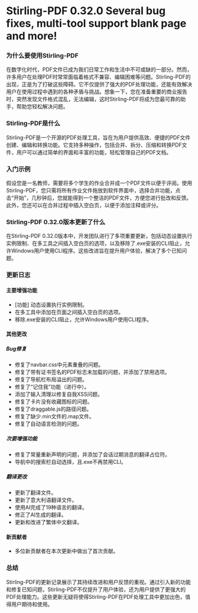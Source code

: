 # Stirling-PDF 0.32.0 Several bug fixes, multi-tool support blank page and more!
### 为什么要使用Stirling-PDF

在数字化时代，PDF文件已成为我们日常工作和生活中不可或缺的一部分。然而，许多用户在处理PDF时常常面临着格式不兼容、编辑困难等问题。Stirling-PDF的出现，正是为了打破这些障碍。它不仅提供了强大的PDF处理功能，还能有效解决用户在使用过程中遇到的各种矛盾与挑战。想象一下，您在准备重要的商业报告时，突然发现文件格式混乱，无法编辑，这时Stirling-PDF将成为您最可靠的助手，帮助您轻松解决问题。

### Stirling-PDF是什么

Stirling-PDF是一个开源的PDF处理工具，旨在为用户提供高效、便捷的PDF文件创建、编辑和转换功能。它支持多种操作，包括合并、拆分、压缩和转换PDF文件，用户可以通过简单的界面和丰富的功能，轻松管理自己的PDF文档。

### 入门示例

假设您是一名教师，需要将多个学生的作业合并成一个PDF文件以便于评阅。使用Stirling-PDF，您只需将所有作业文件拖放到软件界面中，选择合并功能，点击“开始”，几秒钟后，您就能得到一个整洁的PDF文件，方便您进行批改和反馈。此外，您还可以在合并过程中插入空白页，以便于添加注释或评分。

### Stirling-PDF 0.32.0版本更新了什么

在Stirling-PDF 0.32.0版本中，开发团队进行了多项重要更新，包括动态设置执行实例限制、在多工具之间插入空白页的选项，以及移除了.exe安装的CLI阻止，允许Windows用户使用CLI程序。这些改进旨在提升用户体验，解决了多个已知问题。

### 更新日志

#### 主要增强功能
- [功能] 动态设置执行实例限制。
- 在多工具中添加在页面之间插入空白页的选项。
- 移除.exe安装的CLI阻止，允许Windows用户使用CLI程序。

#### 其他更改
##### Bug修复
- 修复了navbar.css中元素重叠的问题。
- 修复了带有证书签名的PDF标志未加载的问题，并添加了禁用选项。
- 修复了导航栏布局溢出的问题。
- 修复了“记住我”功能（进行中）。
- 添加了输入清理以修复自我XSS问题。
- 修复了卡片没有收藏图标的问题。
- 修复了draggable.js的路径问题。
- 修复了缺少.min文件的.map文件。
- 修复了自动语言检测的问题。

##### 次要增强功能
- 修复了常量重新声明的问题，并添加了会话过期消息的翻译占位符。
- 导航中的搜索栏自动选择，且.exe不再禁用CLI。

##### 翻译更改
- 更新了翻译文件。
- 更新了意大利语翻译文件。
- 使用AI完成了19种语言的翻译。
- 修正了AI生成的翻译。
- 更新和改进了繁体中文翻译。

#### 新贡献者
- 多位新贡献者在本次更新中做出了首次贡献。

### 总结

Stirling-PDF的更新记录展示了其持续改进和用户反馈的重视。通过引入新的功能和修复已知问题，Stirling-PDF不仅提升了用户体验，还为用户提供了更强大的PDF处理能力。这些更新无疑将使得Stirling-PDF在PDF处理工具中更加出色，值得用户期待和使用。